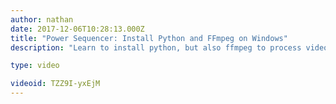 ```yaml
---
author: nathan
date: 2017-12-06T10:28:13.000Z
title: "Power Sequencer: Install Python and FFmpeg on Windows"
description: "Learn to install python, but also ffmpeg to process videos, what the PATH is, and how to make ffmpeg globally accessible using the PATH environment variable."

type: video

videoid: TZZ9I-yxEjM
---
```


